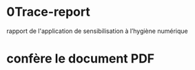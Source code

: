 # 0Trace-report
rapport de l'application de sensibilisation à l’hygiène numérique

# confère le document PDF
